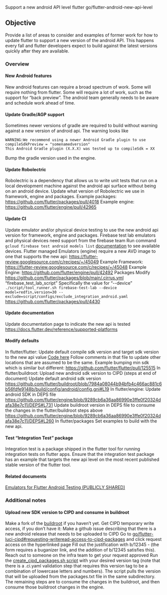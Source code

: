 Support a new android API level flutter
go/flutter-android-new-api-level

## Objective
Provide a list of areas to consider and examples of former work for how to update flutter to support a new version of the android API. This happens every fall and flutter developers expect to build against the latest versions quickly after they are available.
### Overview
#### New Android features
New android features can require a broad spectrum of work. Some will require nothing from flutter. Some will require a lot of work, such as the support for “back preview”. The android team generally needs to be aware and schedule work ahead of time.
#### Update Gradle/AGP support
Sometimes newer versions of gradle are required to build without warning against a new version of android api. The warning looks like
```
WARNING:We recommend using a newer Android Gradle plugin to use compileSdkPreview = "somenamedversion"
This Android Gradle plugin (X.X.X) was tested up to compileSdk = XX
```
Bump the gradle version used in the engine.


#### Update Robolectric
Robolectric is a dependency that allows us to write unit tests that run on a local development machine against the android api surface without being on an android device.
Update what version of Robolectric we use in framework, engine and packages.
Example packages: https://github.com/flutter/packages/pull/4018
Example engine: https://github.com/flutter/engine/pull/42965


#### Update CI

Update emulator and/or physical device testing to use the new android api version for framework, engine and packages.
Firebase test lab emulators and physical devices need support from the firebase team
Run command `gcloud firebase test android models list` [documentation](https://firebase.google.com/docs/test-lab/android/available-testing-devices) to see available devices.
Flutter managed Emulators (engine) require a new AVD image to one that supports the new api: https://flutter-review.googlesource.com/c/recipes/+/45049
Example Framework: https://flutter-review.googlesource.com/c/recipes/+/45048
Example Engine: https://github.com/flutter/engine/pull/42492
Packages
Modify https://github.com/flutter/packages/blob/main/.cirrus.yml “firebase_test_lab_script”
Specifically the value for “--device” `./script/tool_runner.sh firebase-test-lab --device model=redfin,version=30 --exclude=script/configs/exclude_integration_android.yaml`
https://github.com/flutter/packages/pull/4430
#### Update documentation
Update documentation page to indicate the new api is tested
https://docs.flutter.dev/reference/supported-platforms
#### Modify defaults
In flutter/flutter:
Update default compile sdk version and target sdk version to the new api value
[Code here](../../../packages/flutter_tools/gradle/src/main/groovy/flutter.groovy)
Follow comments in that file to update other locations that are assumed to be the same.
Example bumping min sdk which is similar but different: https://github.com/flutter/flutter/pull/125515
In flutter/buildroot:
Upload new android sdk version to CIPD (steps at end of document)
Update default android sdk version
https://github.com/flutter/buildroot/blob/7984a08044b94bfb4c466ac881c6b56fdfe9148b/build/config/android/config.gni#L19
In flutter/engine:
Update android SDK in DEPS file
https://github.com/flutter/engine/blob/9289cb6a36aa86990e3ffe0f20324dafa38e7c11/DEPS#L731
Update buildroot version in DEPS file to consume the changes in the flutter/buildroot steps above
https://github.com/flutter/engine/blob/9289cb6a36aa86990e3ffe0f20324dafa38e7c11/DEPS#L260
In flutter/packages
Set examples to build with the new api.
#### Test “Integration Test” package
Integration test is a package shipped in the flutter tool for running integration tests on flutter apps. Ensure that the integration test package has an example that targets the new api level on the most recent published stable version of the flutter tool.

#### Related documents
[Emulators for Flutter Android Testing (PUBLICLY SHARED)](https://docs.google.com/document/d/10wYUcLcSTF4Epg2EUGoBqOkkOe4zxKHvYKjXFZAOgGs/edit?resourcekey=0-pltjPvEtVezXDADMbUwFHQ)

### Additional notes
#### Upload new SDK version to CIPD and consume in buildroot

Make a fork of the [buildroot](https://github.com/flutter/buildroot) if you haven’t yet.
Get CIPD temporary write access, if you don’t have it:
Make a github issue describing that there is a new android release that needs to be uploaded to CIPD
 Go to [go/flutter-luci-cipd#requesting-writeread-access-to-cipd-packages](http://goto.google.com/flutter-luci-cipd#requesting-writeread-access-to-cipd-packages) and click request access on the hyperlinked page
Fill out the justification with b/12345 - <your GitHub issue> (the form requires a buganizer link, and the addition of b/12345 satisfies this).
Reach out to someone on the infra team to get your request approved
Run the [create_cipd_packages.sh script](https://github.com/flutter/engine/blob/a2adaa39a2c35d1ab23394d550c9a7e50fe41fe9/tools/android_sdk/create_cipd_packages.sh) with your desired version tag (note that there is a .ci.yaml validation step that requires this version tag to be a combination of lowercase letters and numbers). The script pulls the version that will be uploaded from the packages.txt file in the same subdirectory.
The remaining steps are to consume the changes in the buildroot, and then consume those buildroot changes in the engine.